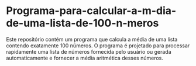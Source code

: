 # Programa-para-calcular-a-m-dia-de-uma-lista-de-100-n-meros
Este repositório contém um programa que calcula a média de uma lista contendo exatamente 100 números. O programa é projetado para processar rapidamente uma lista de números fornecida pelo usuário ou gerada automaticamente e fornecer a média aritmética desses números.
